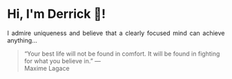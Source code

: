 # Hi, I'm Derrick 👋!
<p align="justify">I admire uniqueness and believe that a clearly focused mind can achieve anything...</p> 
<!-- #quote-start -->
<blockquote>&ldquo;Your best life will not be found in comfort. It will be found in fighting for what you believe in.&rdquo; &mdash; <footer>Maxime Lagace</footer></blockquote>
<!-- #quote-end -->
